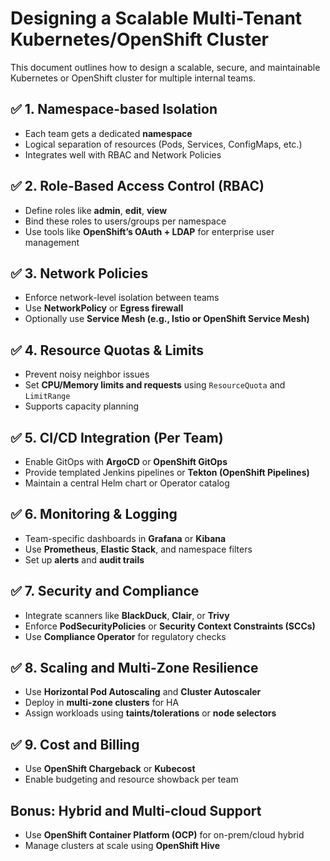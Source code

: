 
# Designing a Scalable Multi-Tenant Kubernetes/OpenShift Cluster

This document outlines how to design a scalable, secure, and maintainable Kubernetes or OpenShift cluster for multiple internal teams.

## ✅ 1. Namespace-based Isolation
- Each team gets a dedicated **namespace**
- Logical separation of resources (Pods, Services, ConfigMaps, etc.)
- Integrates well with RBAC and Network Policies

## ✅ 2. Role-Based Access Control (RBAC)
- Define roles like **admin**, **edit**, **view**
- Bind these roles to users/groups per namespace
- Use tools like **OpenShift’s OAuth + LDAP** for enterprise user management

## ✅ 3. Network Policies
- Enforce network-level isolation between teams
- Use **NetworkPolicy** or **Egress firewall**
- Optionally use **Service Mesh (e.g., Istio or OpenShift Service Mesh)**

## ✅ 4. Resource Quotas & Limits
- Prevent noisy neighbor issues
- Set **CPU/Memory limits and requests** using `ResourceQuota` and `LimitRange`
- Supports capacity planning

## ✅ 5. CI/CD Integration (Per Team)
- Enable GitOps with **ArgoCD** or **OpenShift GitOps**
- Provide templated Jenkins pipelines or **Tekton (OpenShift Pipelines)**
- Maintain a central Helm chart or Operator catalog

## ✅ 6. Monitoring & Logging
- Team-specific dashboards in **Grafana** or **Kibana**
- Use **Prometheus**, **Elastic Stack**, and namespace filters
- Set up **alerts** and **audit trails**

## ✅ 7. Security and Compliance
- Integrate scanners like **BlackDuck**, **Clair**, or **Trivy**
- Enforce **PodSecurityPolicies** or **Security Context Constraints (SCCs)**
- Use **Compliance Operator** for regulatory checks

## ✅ 8. Scaling and Multi-Zone Resilience
- Use **Horizontal Pod Autoscaling** and **Cluster Autoscaler**
- Deploy in **multi-zone clusters** for HA
- Assign workloads using **taints/tolerations** or **node selectors**

## ✅ 9. Cost and Billing
- Use **OpenShift Chargeback** or **Kubecost**
- Enable budgeting and resource showback per team

## Bonus: Hybrid and Multi-cloud Support
- Use **OpenShift Container Platform (OCP)** for on-prem/cloud hybrid
- Manage clusters at scale using **OpenShift Hive**
